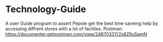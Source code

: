 # Technology-Guide
A user Guide program to assert Pepole get the best time saveing help by accessing diffrent stores with a lot of facilites.
Postman: https://documenter.getpostman.com/view/24870337/2s8Z6u5amN
